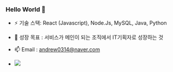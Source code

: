### Hello World 👋

- ⚡  기술 스택: React (Javascript), Node.Js, MySQL, Java, Python
- 🌱 성장 목표 : 서비스가 메인이 되는 조직에서 IT기획자로 성장하는 것 

- 📫 Email : andrew0314@naver.com

- <img src="https://img.shields.io/badge/아이콘내용-바탕색?style=flat&logo=로고이름&logoColor=white"/>
<!--
**Wonchang0314/Wonchang0314** is a ✨ _special_ ✨ repository because its `README.md` (this file) appears on your GitHub profile.

Here are some ideas to get you started:

- 🔭 I’m currently working on ...
- 🌱 I’m currently learning ...
- 👯 I’m looking to collaborate on ...
- 🤔 I’m looking for help with ...
- 💬 Ask me about ...
- 📫 How to reach me: ...
- 😄 Pronouns: ...
- ⚡ Fun fact: ...
-->
